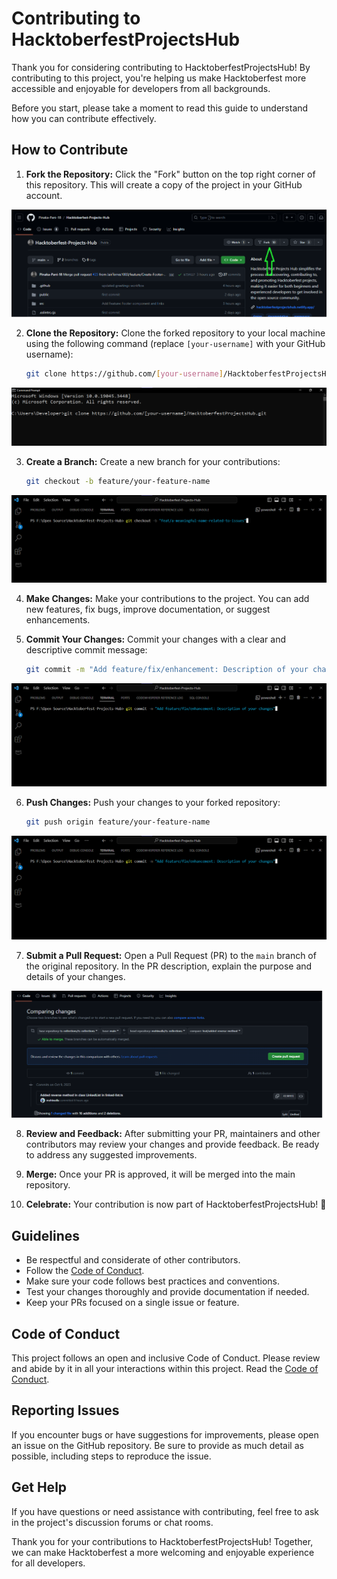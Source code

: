 # Contributing to HacktoberfestProjectsHub

Thank you for considering contributing to HacktoberfestProjectsHub! By contributing to this project, you're helping us make Hacktoberfest more accessible and enjoyable for developers from all backgrounds.

Before you start, please take a moment to read this guide to understand how you can contribute effectively.

## How to Contribute

1. **Fork the Repository:** Click the "Fork" button on the top right corner of this repository. This will create a copy of the project in your GitHub account.
<img src="/src/images/fork.png">

2. **Clone the Repository:** Clone the forked repository to your local machine using the following command (replace `[your-username]` with your GitHub username):

   ```sh
   git clone https://github.com/[your-username]/HacktoberfestProjectsHub.git
   ```
<img src="/src/images/clone.png">

3. **Create a Branch:** Create a new branch for your contributions:

   ```sh
   git checkout -b feature/your-feature-name
   ```
<img src="/src/images/branch.png">

4. **Make Changes:** Make your contributions to the project. You can add new features, fix bugs, improve documentation, or suggest enhancements.

5. **Commit Your Changes:** Commit your changes with a clear and descriptive commit message:

   ```sh
   git commit -m "Add feature/fix/enhancement: Description of your changes"
   ```
<img src="/src/images/commit.png">

6. **Push Changes:** Push your changes to your forked repository:

   ```sh
   git push origin feature/your-feature-name
   ```

<img src="/src/images/commit.png">

7. **Submit a Pull Request:** Open a Pull Request (PR) to the `main` branch of the original repository. In the PR description, explain the purpose and details of your changes.

<img src="/src/images/PR.png">

8. **Review and Feedback:** After submitting your PR, maintainers and other contributors may review your changes and provide feedback. Be ready to address any suggested improvements.

9. **Merge:** Once your PR is approved, it will be merged into the main repository.



10. **Celebrate:** Your contribution is now part of HacktoberfestProjectsHub! 🎉

## Guidelines

- Be respectful and considerate of other contributors.
- Follow the [Code of Conduct](CODE_OF_CONDUCT.md).
- Make sure your code follows best practices and conventions.
- Test your changes thoroughly and provide documentation if needed.
- Keep your PRs focused on a single issue or feature.

## Code of Conduct

This project follows an open and inclusive Code of Conduct. Please review and abide by it in all your interactions within this project. Read the [Code of Conduct](CODE_OF_CONDUCT.md).

## Reporting Issues

If you encounter bugs or have suggestions for improvements, please open an issue on the GitHub repository. Be sure to provide as much detail as possible, including steps to reproduce the issue.

## Get Help

If you have questions or need assistance with contributing, feel free to ask in the project's discussion forums or chat rooms.

Thank you for your contributions to HacktoberfestProjectsHub! Together, we can make Hacktoberfest a more welcoming and enjoyable experience for all developers.
